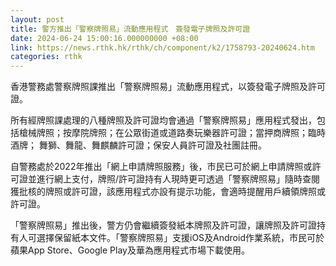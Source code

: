```yaml
---
layout: post
title: 警方推出「警察牌照易」流動應用程式　簽發電子牌照及許可證
date: 2024-06-24 15:00:16.000000000 +08:00
link: https://news.rthk.hk/rthk/ch/component/k2/1758793-20240624.htm
categories: rthk
---
```


香港警務處警察牌照課推出「警察牌照易」流動應用程式，以簽發電子牌照及許可證。

所有經牌照課處理的八種牌照及許可證均會通過「警察牌照易」應用程式發出，包括槍械牌照；按摩院牌照；在公眾街道或道路奏玩樂器許可證；當押商牌照；臨時酒牌； 舞獅、舞龍、舞麒麟許可證；保安人員許可證及社團註冊。

自警務處於2022年推出「網上申請牌照服務」後，市民已可於網上申請牌照或許可證並進行網上支付，牌照/許可證持有人現時更可透過「警察牌照易」隨時查閱獲批核的牌照或許可證，該應用程式亦設有提示功能，會適時提醒用戶續領牌照或許可證。

「警察牌照易」推出後，警方仍會繼續簽發紙本牌照及許可證，讓牌照及許可證持有人可選擇保留紙本文件。「警察牌照易」支援iOS及Android作業系統，市民可於蘋果App Store、Google Play及華為應用程式市場下載使用。
